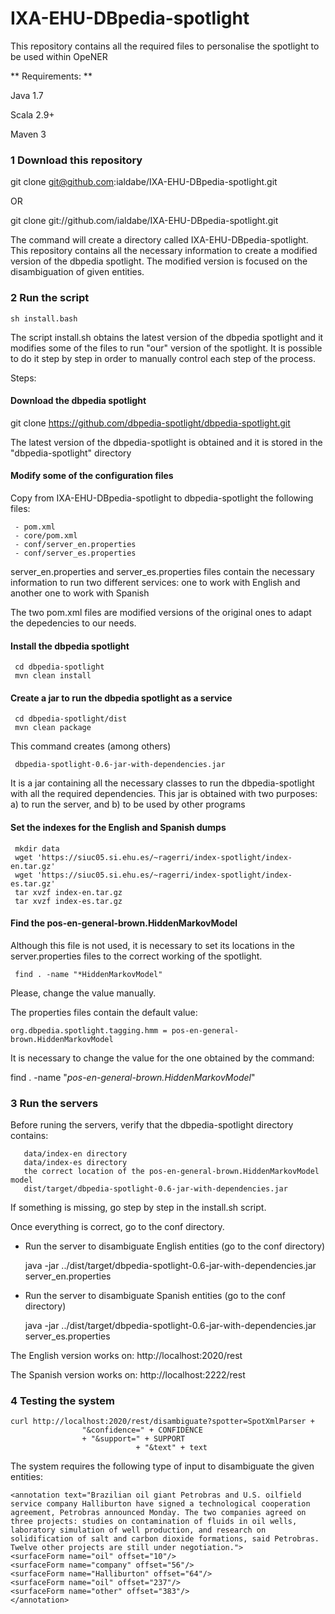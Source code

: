 IXA-EHU-DBpedia-spotlight
=========================

This repository contains all the required files to personalise the spotlight to be used within OpeNER

** Requirements: **

Java 1.7

Scala 2.9+

Maven 3

### 1 Download this repository

git clone git@github.com:ialdabe/IXA-EHU-DBpedia-spotlight.git

OR

git clone  git://github.com/ialdabe/IXA-EHU-DBpedia-spotlight.git

The command will create a directory called
IXA-EHU-DBpedia-spotlight. This repository contains all the necessary
information to create a modified version of the dbpedia spotlight. The
modified version is focused on the disambiguation of given entities.

### 2 Run the script 

    sh install.bash

The script install.sh obtains the latest version of the dbpedia
spotlight and it modifies some of the files to run "our" version of
the spotlight. It is possible to do it step by step in order to
manually control each step of the process.

Steps: 

#### Download the dbpedia spotlight

   git clone https://github.com/dbpedia-spotlight/dbpedia-spotlight.git

The latest version of the dbpedia-spotlight is obtained and it is stored in the "dbpedia-spotlight" directory

#### Modify some of the configuration files

Copy from IXA-EHU-DBpedia-spotlight to dbpedia-spotlight the following files:

     - pom.xml
     - core/pom.xml
     - conf/server_en.properties
     - conf/server_es.properties

server_en.properties and server_es.properties files contain the necessary information to run two different services: one to work with English and another one to work with Spanish

The two pom.xml files are modified versions of the original ones to adapt the depedencies to our needs. 

#### Install the dbpedia spotlight

     cd dbpedia-spotlight
     mvn clean install


#### Create a jar to run the dbpedia spotlight as a service

     cd dbpedia-spotlight/dist
     mvn clean package

This command creates (among others)

     dbpedia-spotlight-0.6-jar-with-dependencies.jar

It is a jar containing all the necessary classes to run the dbpedia-spotlight with all the required dependencies. This jar is obtained with two purposes: a) to run the server, and b) to be used by other programs 

   
#### Set the indexes for the English and Spanish dumps

     mkdir data
     wget 'https://siuc05.si.ehu.es/~ragerri/index-spotlight/index-en.tar.gz'
     wget 'https://siuc05.si.ehu.es/~ragerri/index-spotlight/index-es.tar.gz'
     tar xvzf index-en.tar.gz
     tar xvzf index-es.tar.gz

#### Find the pos-en-general-brown.HiddenMarkovModel

Although this file is not used, it is necessary to set its locations in the server.properties files to the correct working of the spotlight. 

	 find . -name "*HiddenMarkovModel"

Please, change the value manually. 

The properties files contain the default value:

    org.dbpedia.spotlight.tagging.hmm = pos-en-general-brown.HiddenMarkovModel
   
It is necessary to change the value for the one obtained by the command: 

   find . -name "*pos-en-general-brown.HiddenMarkovModel*"

### 3 Run the servers

Before runing the servers, verify that the dbpedia-spotlight directory contains:

       data/index-en directory
       data/index-es directory
       the correct location of the pos-en-general-brown.HiddenMarkovModel model
       dist/target/dbpedia-spotlight-0.6-jar-with-dependencies.jar

If something is missing, go step by step in the install.sh script. 

Once everything is correct, go to the conf directory.

* Run the server to disambiguate English entities (go to the conf directory)
  
  java -jar ../dist/target/dbpedia-spotlight-0.6-jar-with-dependencies.jar server_en.properties

* Run the server to disambiguate Spanish entities (go to the conf directory)

  java -jar ../dist/target/dbpedia-spotlight-0.6-jar-with-dependencies.jar server_es.properties
   
The English version works on: http://localhost:2020/rest

The Spanish version works on: http://localhost:2222/rest

### 4 Testing the system

    curl http://localhost:2020/rest/disambiguate?spotter=SpotXmlParser + 
					"&confidence=" + CONFIDENCE
					+ "&support=" + SUPPORT
		                        + "&text" + text

The system requires the following type of input to disambiguate the given entities:

	<annotation text="Brazilian oil giant Petrobras and U.S. oilfield service company Halliburton have signed a technological cooperation agreement, Petrobras announced Monday. The two companies agreed on three projects: studies on contamination of fluids in oil wells, laboratory simulation of well production, and research on solidification of salt and carbon dioxide formations, said Petrobras. Twelve other projects are still under negotiation.">
	<surfaceForm name="oil" offset="10"/>
	<surfaceForm name="company" offset="56"/>
	<surfaceForm name="Halliburton" offset="64"/>
	<surfaceForm name="oil" offset="237"/>
	<surfaceForm name="other" offset="383"/>
	</annotation>
